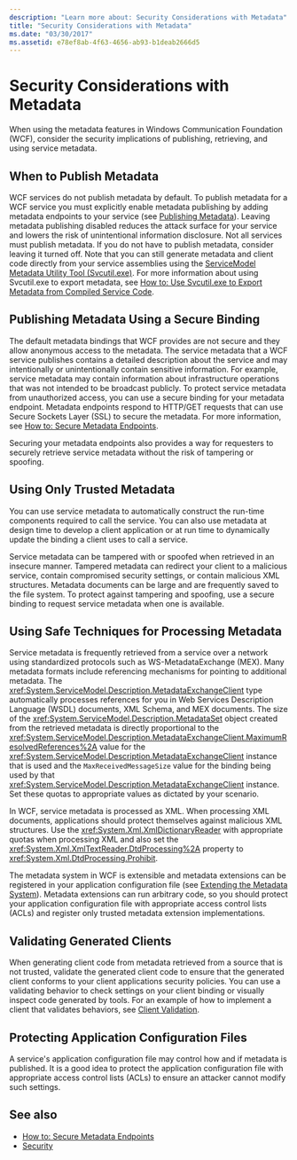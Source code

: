 ```yaml
---
description: "Learn more about: Security Considerations with Metadata"
title: "Security Considerations with Metadata"
ms.date: "03/30/2017"
ms.assetid: e78ef8ab-4f63-4656-ab93-b1deab2666d5
---
```

# Security Considerations with Metadata

When using the metadata features in Windows Communication Foundation (WCF), consider the security implications of publishing, retrieving, and using service metadata.

## When to Publish Metadata

 WCF services do not publish metadata by default. To publish metadata for a WCF service you must explicitly enable metadata publishing by adding metadata endpoints to your service (see [Publishing Metadata](publishing-metadata.md)). Leaving metadata publishing disabled reduces the attack surface for your service and lowers the risk of unintentional information disclosure. Not all services must publish metadata. If you do not have to publish metadata, consider leaving it turned off. Note that you can still generate metadata and client code directly from your service assemblies using the [ServiceModel Metadata Utility Tool (Svcutil.exe)](../servicemodel-metadata-utility-tool-svcutil-exe.md). For more information about using Svcutil.exe to export metadata, see [How to: Use Svcutil.exe to Export Metadata from Compiled Service Code](how-to-use-svcutil-exe-to-export-metadata-from-compiled-service-code.md).

## Publishing Metadata Using a Secure Binding

 The default metadata bindings that WCF provides are not secure and they allow anonymous access to the metadata. The service metadata that a WCF service publishes contains a detailed description about the service and may intentionally or unintentionally contain sensitive information. For example, service metadata may contain information about infrastructure operations that was not intended to be broadcast publicly. To protect service metadata from unauthorized access, you can use a secure binding for your metadata endpoint. Metadata endpoints respond to HTTP/GET requests that can use Secure Sockets Layer (SSL) to secure the metadata. For more information, see [How to: Secure Metadata Endpoints](how-to-secure-metadata-endpoints.md).

 Securing your metadata endpoints also provides a way for requesters to securely retrieve service metadata without the risk of tampering or spoofing.

## Using Only Trusted Metadata

 You can use service metadata to automatically construct the run-time components required to call the service. You can also use metadata at design time to develop a client application or at run time to dynamically update the binding a client uses to call a service.

 Service metadata can be tampered with or spoofed when retrieved in an insecure manner. Tampered metadata can redirect your client to a malicious service, contain compromised security settings, or contain malicious XML structures. Metadata documents can be large and are frequently saved to the file system. To protect against tampering and spoofing, use a secure binding to request service metadata when one is available.

## Using Safe Techniques for Processing Metadata

 Service metadata is frequently retrieved from a service over a network using standardized protocols such as WS-MetadataExchange (MEX). Many metadata formats include referencing mechanisms for pointing to additional metadata. The <xref:System.ServiceModel.Description.MetadataExchangeClient> type automatically processes references for you in Web Services Description Language (WSDL) documents, XML Schema, and MEX documents. The size of the <xref:System.ServiceModel.Description.MetadataSet> object created from the retrieved metadata is directly proportional to the <xref:System.ServiceModel.Description.MetadataExchangeClient.MaximumResolvedReferences%2A> value for the <xref:System.ServiceModel.Description.MetadataExchangeClient> instance that is used and the `MaxReceivedMessageSize` value for the binding being used by that <xref:System.ServiceModel.Description.MetadataExchangeClient> instance. Set these quotas to appropriate values as dictated by your scenario.

 In WCF, service metadata is processed as XML. When processing XML documents, applications should protect themselves against malicious XML structures. Use the <xref:System.Xml.XmlDictionaryReader> with appropriate quotas when processing XML and also set the <xref:System.Xml.XmlTextReader.DtdProcessing%2A> property to <xref:System.Xml.DtdProcessing.Prohibit>.

 The metadata system in WCF is extensible and metadata extensions can be registered in your application configuration file (see [Extending the Metadata System](../extending/extending-the-metadata-system.md)). Metadata extensions can run arbitrary code, so you should protect your application configuration file with appropriate access control lists (ACLs) and register only trusted metadata extension implementations.

## Validating Generated Clients

 When generating client code from metadata retrieved from a source that is not trusted, validate the generated client code to ensure that the generated client conforms to your client applications security policies. You can use a validating behavior to check settings on your client binding or visually inspect code generated by tools. For an example of how to implement a client that validates behaviors, see [Client Validation](../samples/client-validation.md).

## Protecting Application Configuration Files

 A service's application configuration file may control how and if metadata is published. It is a good idea to protect the application configuration file with appropriate access control lists (ACLs) to ensure an attacker cannot modify such settings.

## See also

- [How to: Secure Metadata Endpoints](how-to-secure-metadata-endpoints.md)
- [Security](security.md)

